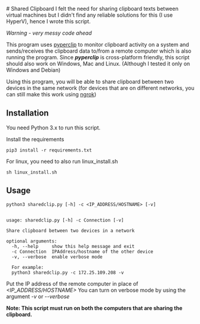 ﻿
﻿# Shared Clipboard
I felt the need for sharing clipboard texts between virtual machines but I didn't find any reliable solutions for this (I use HyperV), hence I wrote this script. 

*Warning - very messy code ahead*

This program uses [pyperclip](https://pypi.org/project/pyperclip/) to monitor clipboard activity on a system and sends/receives the clipboard data to/from a remote computer which is also running the program. 
Since ***pyperclip*** is cross-platform friendly, this script should also work on Windows, Mac and Linux. (Although I tested it only on Windows and Debian)

Using this program, you will be able to share clipboard between two devices in the same network (for devices that are on different networks, you can still make this work using [ngrok](https://ngrok.com/))

## Installation
You need Python 3.x to run this script.

Install the requirements

    pip3 install -r requirements.txt

For linux, you need to also run linux_install.sh

    sh linux_install.sh

## Usage

    python3 sharedclip.py [-h] -c <IP_ADDRESS/HOSTNAME> [-v]


    usage: sharedclip.py [-h] -c Connection [-v]

    Share clipboard between two devices in a network
    
    optional arguments:
      -h, --help     show this help message and exit
      -c Connection  IPAddress/hostname of the other device
      -v, --verbose  enable verbose mode
      
      For example:
      python3 sharedclip.py -c 172.25.109.208 -v

Put the IP address of the remote computer in place of *<IP_ADDRESS/HOSTNAME>*
You can turn on verbose mode by using the argument *-v* or *--verbose*

**Note: This script must run on both the computers that are sharing the clipboard.** 

